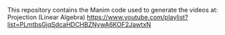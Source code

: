 This repository contains the Manim code used to generate the videos at: Projection (Linear Algebra)
https://www.youtube.com/playlist?list=PLmtbsGjqSdcaHDCHBZNywA6KOF2JawtxN 
